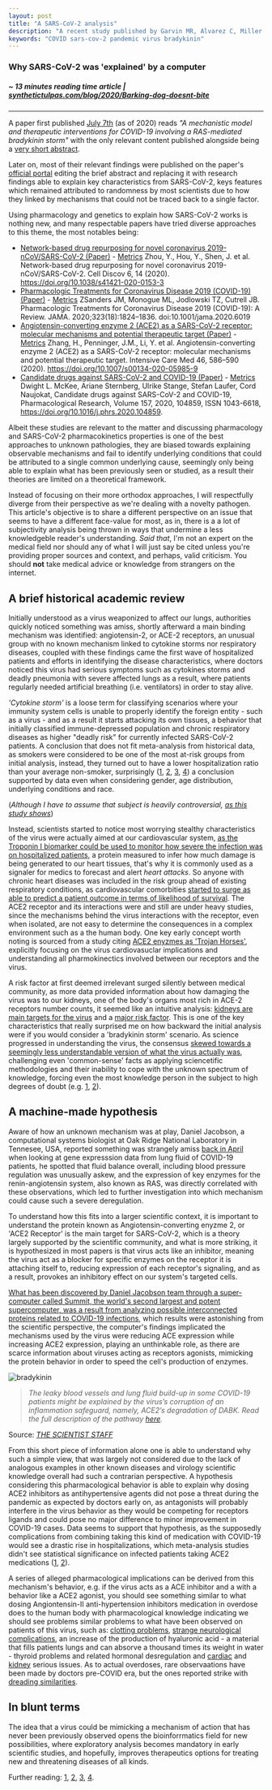 ```yaml
---
layout: post
title: "A SARS-CoV-2 analysis"
description: "A recent study published by Garvin MR, Alvarez C, Miller JI, et al. highlights why we were not able to identify COVID-19 main characteristics"
keywords: "COVID sars-cov-2 pandemic virus bradykinin"
---
```


### Why SARS-CoV-2 was 'explained' by a computer


##### ~ 13 minutes reading time article | [synthetictulpas.com/blog/2020/Barking-dog-doesnt-bite](https://verifiedgruber.github.io/blog//2020/Barking-dog-doesnt-bite/)

-----------------------

A paper first published
[July 7th](https://web.archive.org/web/*/https://elifesciences.org/articles/59177)
(as of 2020) reads *"A mechanistic model and therapeutic interventions for
COVID-19 involving a RAS-mediated bradykinin storm"* with the only relevant
content published alongside being a
[very short abstract](https://web.archive.org/web/20200709051108/https://elifesciences.org/articles/59177).

Later on, most of their relevant findings were published on the paper's [official portal](https://elifesciences.org/articles/59177) editing the brief abstract and replacing it with research findings able to explain key characteristics from SARS-CoV-2, keys features which remained attributed to randomness by most scientists due to how they linked by mechanisms that could not be traced back to a single factor.

Using pharmacology and genetics to explain how SARS-CoV-2 works is nothing new, and many respectable papers have tried diverse approaches to this theme, the most notables being:

- [Network-based drug repurposing for novel coronavirus 2019-nCoV/SARS-CoV-2 (Paper)](https://www.nature.com/articles/s41421-020-0153-3) - [Metrics](https://plu.mx/plum/a/?doi=10.1038/s41421-020-0153-3)  Zhou, Y., Hou, Y., Shen, J. et al. Network-based drug repurposing for novel coronavirus 2019-nCoV/SARS-CoV-2. Cell Discov 6, 14 (2020). https://doi.org/10.1038/s41421-020-0153-3 
- [Pharmacologic Treatments for Coronavirus Disease 2019 (COVID-19)
(Paper)](https://www.nature.com/articles/s41421-020-0153-3) - [Metrics](https://plu.mx/plum/a/?doi=10.1001/jama.2020.6019) ZSanders JM, Monogue ML, Jodlowski TZ, Cutrell JB. Pharmacologic Treatments for Coronavirus Disease 2019 (COVID-19): A Review. JAMA. 2020;323(18):1824–1836. doi:10.1001/jama.2020.6019 
- [Angiotensin-converting enzyme 2 (ACE2) as a SARS-CoV-2 receptor: molecular mechanisms and potential therapeutic target
(Paper)](https://link.springer.com/article/10.1007/s00134-020-05985-9?fbclid=IwAR05sZuejQgHy6X0PCK2bPBMYaTm3jtnMltRNjaGRnwh-FVtz-QLNcQowfk) - [Metrics](https://plu.mx/plum/a/?doi=10.1007/s00134-020-05985-9) Zhang, H., Penninger, J.M., Li, Y. et al. Angiotensin-converting enzyme 2 (ACE2) as a SARS-CoV-2 receptor: molecular mechanisms and potential therapeutic target. Intensive Care Med 46, 586–590 (2020). https://doi.org/10.1007/s00134-020-05985-9 
- [Candidate drugs against SARS-CoV-2 and COVID-19
(Paper)](https://www.sciencedirect.com/science/article/pii/S1043661820311671) - [Metrics](https://plu.mx/plum/a/?doi=10.1001/jama.2020.6019) Dwight L. McKee, Ariane Sternberg, Ulrike Stange, Stefan Laufer, Cord Naujokat, Candidate drugs against SARS-CoV-2 and COVID-19, Pharmacological Research, Volume 157, 2020, 104859, ISSN 1043-6618, https://doi.org/10.1016/j.phrs.2020.104859.

 Albeit these studies are relevant to the matter and discussing pharmacology and SARS-CoV-2 pharmacokinetics properties is one of the best approaches to unknown pathologies, they are biased towards explaining observable mechanisms and fail to identify underlying conditions that could be attributed to a single common underlying cause, seemingly only being able to explain what has been previously seen or studied, as a result their theories are limited on a theoretical framework.

 Instead of focusing on their more orthodox approaches, I will respectfully diverge from their perspective as we're dealing with a novelty pathogen. This article's objective is to share a different perspective on an issue that seems to have a different face-value for most, as in, there is a a lot of subjectivity analysis being thrown in ways that undermine a less knowledgeble reader's understanding. *Said that*, I'm not an expert on the medical field nor should any of what I will just say be cited unless you're providing proper sources and context, and perhaps, valid criticism. You should **not** take medical advice or knowledge from strangers on the internet.

## A brief historical academic review

Initially understood as a virus weaponized to affect our lungs, authorities quickly noticed something was amiss, shortly afterward a main binding mechanism was identified: angiotensin-2, or ACE-2 receptors, an unusual group with no known mechanism linked to cytokine storms nor respiratory diseases, coupled with these findings came the first wave of hospitalized patients and efforts in identifying the disease characteristics, where doctors noticed this virus
had serious symptoms such as cytokines storms and deadly pneumonia with severe affected lungs as a result, where patients regularly needed artificial breathing (i.e. ventilators) in order to stay alive. 

*'Cytokine storm'* is a loose term for classifying scenarios where your immunity system cells is unable to properly identify the foreign entity - such as a virus - and as a result it starts attacking its own tissues, 
a behavior that initially classified immune-depressed population and chronic respiratory diseases as higher "deadly risk" for currently infected SARS-CoV-2 patients. 
A conclusion that does not fit meta-analysis from historical data, as smokers were considered to be one of the most at-risk groups from initial analysis, instead, they turned out 
to have a lower hospitalization ratio than your average non-smoker, surprisingly ([1](https://journals.sagepub.com/doi/full/10.1177/2040622320935765), [2](https://pdfs.semanticscholar.org/f63f/700884faccb52a810d67a2624a511f36df4f.pdf), [3](https://www.ncbi.nlm.nih.gov/pmc/articles/PMC7236870/), [4](https://academic.oup.com/ntr/advance-article/doi/10.1093/ntr/ntaa188/5910167)) a conclusion supported by data even when considering gender, age distribution, underlying 
 conditions and race. 
 
 (*Although I have to assume that subject is heavily controversial, [as this study shows](https://onlinelibrary.wiley.com/doi/full/10.1002/jmv.26389)*)

Instead, scientists started to notice most worrying stealthy characteristics of the virus were actually aimed
at our cardiovascular system, [as the Troponin I biomarker could be used to monitor how severe the infection was on hospitalized
patients](https://www.nature.com/articles/s41569-020-0360-5?fbclid=IwAR3TjvxiEtYQqNkpsPuEuuef94Gp2m4a89YFxubY2pw2FtOxsSpxGZ18TmI), a protein
measured to infer how much damage is being generated to our heart tissues, that's why it is commonly used as a signaler for medics to forecast and alert *heart attacks*.
So anyone with chronic heart diseases was included in the risk group ahead of existing respiratory conditions, as cardiovascular comorbities [started to surge as able to predict
a patient outcome in terms of likelihood of survival](https://journals.physiology.org/doi/full/10.1152/ajpheart.00215.2020).
The ACE2 receptor and its interactions were and still are under heavy studies, since the mechanisms behind the virus interactions with the receptor, even when isolated, are not easy to determine the consequences in a complex environment such as a the human body. One key early concept worth noting is sourced from a study citing [ACE2 enyzmes as 'Trojan Horses'](https://journals.physiology.org/doi/full/10.1152/ajpheart.00215.2020), explicitly focusing on the virus cardiovasuclar implications and understanding all pharmokinectics involved between our receptors and the virus.

A risk factor at first deemed irrelevant surged silently between medical community, as more data provided information about how damaging the virus was to our kidneys, one of the body's
organs most rich in ACE-2 receptors number counts, it seemed like an intuitive analysis: [kidneys are main targets for the virus](https://www.medrxiv.org/content/medrxiv/early/2020/04/10/2020.03.04.20031120.full.pdf) and a [major risk factor](https://www.nejm.org/doi/full/10.1056/NEJMc2011400).
 This is one of the key characteristics that really surprised me on how backward the initial analysis were if you would consider a 'bradykinin storm' scenario. 
 As science progressed in understanding the virus, the consensus [skewed towards a seemingly less understandable version of what the virus actually was](https://www.scielo.br/scielo.php?script=sci_arttext&pid=S0066-782X2020000900149&lng=en&nrm=iso&tlng=en), challenging even 'common-sense' facts as applying sciencetific methodologies and their inability to cope with the unknown spectrum of knowledge, forcing even the most knowledge person in the subject to high degrees of doubt (e.g. [1](https://www.nytimes.com/2020/04/07/science/coronavirus-uncertainty-scientific-trust.html), [2](https://www.scientificamerican.com/article/living-with-scientific-uncertainty/)).

## A machine-made hypothesis

Aware of how an unknown mechanism was at play, Daniel Jacobson, a computational systems biologist at Oak Ridge National Laboratory in Tennesee, USA, reported something was strangely amiss [back in April](https://www.preprints.org/manuscript/202004.0023/v1) when looking at gene expresssion data from lung fluid of COVID-19 patients, he spotted that fluid balance overall, including blood pressure regulation was unusually askew, and the expression of key enzymes for the renin-angiotensin system, also known as RAS, was directly correlated with these observations, which led to further investigation into which mechanism could cause such a severe deregulation.

To understand how this fits into a larger scientific context, it is important to understand the protein known as Angiotensin-converting enyzme 2, or 'ACE2 Receptor' is the main target for SARS-CoV-2, which is a theory largely supported by the scientific community, and what is more striking, it is hypothesized in most papers is that virus acts like an inhibitor, meaning the virus act as a blocker for specific enzymes on the receptor it is attaching itself to, reducing expression of each receptor's signaling, and as a result, provokes an inhibitory effect on our system's targeted cells.

[What has been discovered by Daniel Jacobson team through a super-computer called Summit, the world's second largest and potent supercomputer, was a result from analyzing possible interconnected proteins related to COVID-19 infections](https://spectrum.ieee.org/the-human-os/biomedical/devices/could-supercomputers-and-rapid-treatment-trials-slow-down-coronavirus), which results were astonishing from the scientific perspective, the computer's findings implicated the mechanisms used by the virus were reducing ACE expression while increasing ACE2 expression, playing an unthinkable role, as there are scarce information about viruses acting as receptors agonists, mimicking the protein behavior in order to speed the cell's production of enzymes.

![bradykinin](https://cdn.the-scientist.com/assets/articleNo/67876/iImg/39233/uploads/ts_diagramnews-v4.png)
> *The leaky blood vessels and lung fluid build-up in some COVID-19 patients might be explained by the virus’s corruption of an inflammation safeguard, namely, ACE2’s degradation of DABK. Read the full description of the pathway [here](https://www.the-scientist.com/infographics/infographic-sars-cov-2-interferes-with-bradykinin-regulation-67877).*

Source: [*THE SCIENTIST STAFF*](https://www.the-scientist.com/news-opinion/is-a-bradykinin-storm-brewing-in-covid-19--67876)

From this short piece of information alone one is able to understand why such a simple view, that was largely not considered due to the lack of analogous examples in other known diseases and virology scientific knowledge overall had such a contrarian perspective. A hypothesis considering this pharmacological behavior is able to explain why dosing ACE2 inhibitors as antihypertensive agents did not pose a threat during the pandemic as expected by doctors early on, as antagonists will probably interfere in the virus behavior as they would be competing for receptors ligands and could pose no major difference to minor improvement in COVID-19 cases. Data seems to support that hypothesis, as the supposedly complications from combining taking this kind of medication with COVID-19 would see a drastic rise in hospitalizations, which meta-analysis studies didn't see statistical significance on infected patients taking ACE2 medications ([1](https://www.ncbi.nlm.nih.gov/pmc/articles/PMC7339082/), [2](https://pubmed.ncbi.nlm.nih.gov/32208987/)).

A series of alleged pharmacological implications can be derived from this mechanism's behavior, e.g. if the virus acts as a ACE inhibitor and a with a behavior like a ACE2 agonist, you should see something similar to what dosing Angiontensin-II anti-hypertension inhibitors medication in overdose does to the human body with pharmacological knowledge indicating we should see problems similar problems to what have been observed on patients of this virus, such as: [clotting problems](https://www.agricanto.org/uploads/5/2/6/3/52634281/a_mysterious_blood-clotting_complication_is_killing_coronavirus_patients.pdf), [strange neurological complications](https://www.ncbi.nlm.nih.gov/pmc/articles/PMC7163592/), an increase of the production of hyaluronic acid - a material that fills patients lungs and can absorve a thousand times its weight in water - thyroid problems and related hormonal desregulation and [cardiac](https://www.scientificamerican.com/article/heart-damage-in-covid-19-patients-puzzles-doctors/) and [kidney](https://link.springer.com/content/pdf/10.1186/s13054-020-02872-z.pdf) serious issues. As to actual overdoses, rare observaations have been made by doctors pre-COVID era, but the ones reported strike with [dreading similarities](https://www.ncbi.nlm.nih.gov/pmc/articles/PMC2906930/pdf/cjem3-9.pdf).  

## In blunt terms

The idea that a virus could be mimicking a mechanism of action that has never been previously observed opens the bioinforrmatics field for new possibilities, where exploratory analysis becomes mandatory in early scientific studies, and hopefully, improves therapeutics options for treating new and threatening diseases of all kinds.

 Further reading: [1](https://elifesciences.org/articles/59177), [2](https://www.the-scientist.com/news-opinion/is-a-bradykinin-storm-brewing-in-covid-19--67876), [3](https://www.thehindu.com/sci-tech/health/is-covid-19-setting-off-a-bradykinin-storm-in-the-body/article32531836.ece), [4](https://link.springer.com/content/pdf/10.1186/s13054-020-02872-z.pdf).